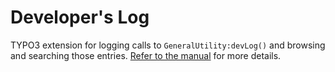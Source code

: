 # Developer's Log

TYPO3 extension for logging calls to `GeneralUtility:devLog()` and browsing and searching those entries.
[Refer to the manual](https://docs.typo3.org/typo3cms/extensions/devlog/) for more details.
